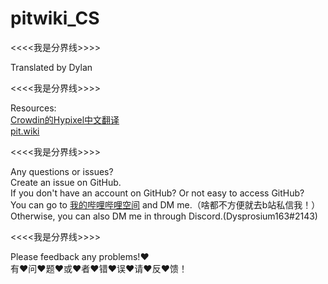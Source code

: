 # pitwiki_CS 

<<<<我是分界线>>>>

 Translated by Dylan     

<<<<我是分界线>>>>

 Resources:                                   
 [Crowdin的Hypixel中文翻译](https://crowdin.com/project/hypixel/zh-CN)     
 [pit.wiki](https://pit.wiki/)     

<<<<我是分界线>>>>

 Any questions or issues?     
 Create an issue on GitHub.     
 If you don't have an account on GitHub? Or not easy to access GitHub?     
 You can go to [我的哔哩哔哩空间](https://space.bilibili.com/693470532) and DM me.（啥都不方便就去b站私信我！）     
 Otherwise, you can also DM me in through Discord.(Dysprosium163#2143)     

<<<<我是分界线>>>>

 Please feedback any problems!:heart:     
 有:heart:问:heart:题:heart:或:heart:者:heart:错:heart:误:heart:请:heart:反:heart:馈！